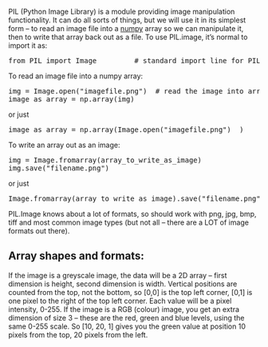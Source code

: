 PIL (Python Image Library) is a module providing image manipulation functionality. It can do all sorts of things, but we 
will use it in its simplest form – to read an image file into a [numpy](numpy.md) array so we can manipulate it, then to write that array back
out as a file. To use PIL.image, it’s normal to import it as:

<pre>
from PIL import Image         # standard import line for PIL.image
</pre>

To read an image file into a numpy array:

<pre>
img = Image.open("imagefile.png")  # read the image into array im
image_as_array = np.array(img)
</pre>

or just

<pre>
image_as_array = np.array(Image.open("imagefile.png")  )
</pre>

To write an array out as an image:

<pre>
img = Image.fromarray(array_to_write_as_image)
img.save("filename.png")
</pre>

or just

<pre>
Image.fromarray(array_to_write_as_image).save("filename.png")
</pre>

PIL.Image knows about a lot of formats, so should work with png, jpg, bmp, tiff and most common image types (but not all – there are a LOT of image formats out there). 

Array shapes and formats:
------------------------

If the image is a greyscale image, the data will be a 2D array – first dimension is height, second dimension is width. Vertical positions are counted from the top, not the bottom, so [0,0] is the top left corner, [0,1] is one pixel to the right of the top left corner. Each value will be a pixel intensity, 0-255. If the image is a RGB (colour) image, you get an extra dimension of size 3 – these are the red, green and blue levels, using the same 0-255 scale. So [10, 20, 1] gives you the green value at position 10 pixels from the top, 20 pixels from the left.
